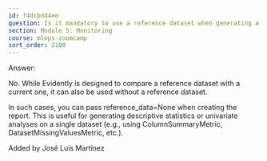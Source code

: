 ```yaml
---
id: f4dcbdd4ee
question: Is it mandatory to use a reference dataset when generating a report with Evidently?
section: Module 5: Monitoring
course: mlops-zoomcamp
sort_order: 2180
---
```


Answer:

No. While Evidently is designed to compare a reference dataset with a current one, it can also be used without a reference dataset.

In such cases, you can pass reference_data=None when creating the report. This is useful for generating descriptive statistics or univariate analyses on a single dataset (e.g., using ColumnSummaryMetric, DatasetMissingValuesMetric, etc.).

Added by José Luis Martínez

